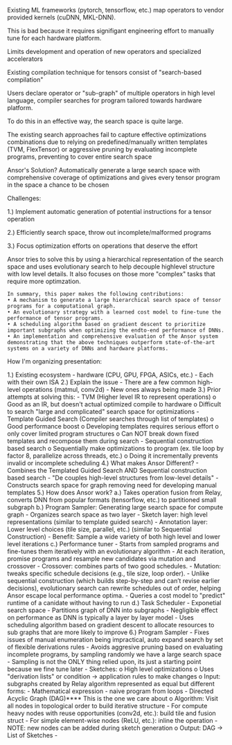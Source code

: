 Existing ML frameworks (pytorch, tensorflow, etc.) map operators to vendor provided kernels (cuDNN, MKL-DNN).

This is bad because it requires signifigant engineering effort to manually tune for each hardware platform.

Limits development and operation of new operators and specialized accelerators

Existing compilation technique for tensors consist of "search-based compilation"

Users declare operator or "sub-graph" of multiple operators in high level language, compiler searches for program tailored towards hardware platform.

To do this in an effective way, the search space is quite large.

The existing search approaches fail to capture effective optimizations combinations due to relying on predefined/manually written templates (TVM, FlexTensor) or aggressive pruning by evaluating incomplete programs, preventing to cover entire search space

Ansor's Solution? Automatically generate a large search space with comprehensive coverage of optimizations and gives every tensor program in the space a chance to be chosen

Challenges:

1.) Implement automatic generation of potential instructions for a tensor operation

2.) Efficiently search space, throw out incomplete/malformed programs

3.) Focus optimization efforts on operations that deserve the effort

Ansor tries to solve this by using a hierarchical representation of the search space and uses evolutionary search to help decouple highlevel structure with low level details. It also focuses on those more "complex" tasks that require more optimzation.

```
In summary, this paper makes the following contributions:
• A mechanism to generate a large hierarchical search space of tensor programs for a computational graph.
• An evolutionary strategy with a learned cost model to fine-tune the performance of tensor programs.
• A scheduling algorithm based on gradient descent to prioritize important subgraphs when optimizing the endto-end performance of DNNs.
• An implementation and comprehensive evaluation of the Ansor system demonstrating that the above techniques outperform state-of-the-art systems on a variety of DNNs and hardware platforms.
```

How I'm organizing presentation:

1.) Existing ecosystem 
	- hardware (CPU, GPU, FPGA, ASICs, etc.)
	- Each with their own ISA
2.) Explain the issue
	- There are a few common high-level operations (matmul, conv2d)
	- New ones always being made
3.) Prior attempts at solving this:
	- TVM (Higher level IR to represent operations)
		o Good as an IR, but doesn't actual optimized compile to hardware 
		o Difficult to search "large and complicated" search space for optimizations
	- Template Guided Search (Compiler searches through list of templates)
		o Good performance boost
		o Developing templates requires serious effort
		o only cover limited program structures
		o Can NOT break down fixed templates and recompose them during search
	- Sequential construction based search
		o Sequentially make optimizations to program (ex. tile loop by factor 8, parallelize across threads, etc.)
		o Doing it incrementally prevents invalid or incomplete scheduling
4.) What makes Ansor Different?
	- Combines the Templated Guided Search AND Sequential construction based search
	- "De couples high-level structures from low-level details"
	- Constructs search space for graph removing need for developing manual templates
5.) How does Ansor work?
	a.) Takes operation fusion from Relay, converts DNN from popular formats (tensorflow, etc.) to partitioned small subgraph
	b.) Program Sampler: Generating large search space for compute graph
		- Organizes search space as two layer
        - Sketch layer: high level representations (similar to template guided search)
        - Annotation layer: Lower level choices (tile size, parallel, etc.) (similar to Sequential Construction)
        - Benefit: Sample a wide variety of both high level and lower level iterations
    c.) Performance tuner
        - Starts from sampled programs and fine-tunes them iteratively with an evolutionary algorithm
        - At each iteration, promise programs and resample new candidates via mutation and crossover
        - Crossover: combines parts of two good schedules.
        - Mutation: tweaks specific schedule decisions (e.g., tile size, loop order).
        - Unlike sequential construction (which builds step-by-step and can’t revise earlier decisions), evolutionary search can rewrite schedules out of order, helping Ansor escape local performance optima.
		- Queries a cost model to "predict" runtime of a canidate without having to run
	d.) Task Scheduler
		- Exponetial search space
		- Partitions graph of DNN into subgraphs
		- Negligible effect on performance as DNN is typically a layer by layer model
		- Uses scheduling algorithm based on gradient descent to allocate resources to sub graphs that are more likely to improve
6.) Program Sampler
	- Fixes issues of manual enumeration being impractical, auto expand search by set of flexible derivations rules
	- Avoids aggresive pruning based on evaluating incomplete programs, by sampling randomly we have a large search space
	- Sampling is not the ONLY thing relied upon, its just a starting point because we fine tune later
	- Sketches:
		o High level optimizations
		o Uses "derivation lists" or condition -> application rules to make changes
		o Input: subgraphs created by Relay algorithm represented as equal but different forms:
			- Mathematical expression
			- naive program from loops
			- Directed Acyclic Graph (DAG)**** This is the one we care about
		o Algorithm: Visit all nodes in topological order to build iterative structure
			- For compute heavy nodes with reuse opportunities (conv2d, etc.): build tile and fusion struct
			- For simple element-wise nodes (ReLU, etc.): inline the operation
			- NOTE: new nodes can be added during sketch generation 
		o Output: DAG -> List of Sketches
	- 
